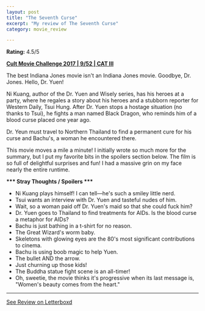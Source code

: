 ```yaml
---
layout: post
title: "The Seventh Curse"
excerpt: "My review of The Seventh Curse"
category: movie_review

---
```


**Rating:** 4.5/5

<b><a href="https://boxd.it/q7TYk/detail" rel="nofollow">Cult Movie Challenge 2017 | 9/52 | CAT III</a></b>

The best Indiana Jones movie isn't an Indiana Jones movie. Goodbye, Dr. Jones. Hello, Dr. Yuen!

Ni Kuang, author of the Dr. Yuen and Wisely series, has his heroes at a party, where he regales a story about his heroes and a stubborn reporter for Western Daily, Tsui Hung. After Dr. Yuen stops a hostage situation (no thanks to Tsui), he fights a man named Black Dragon, who reminds him of a blood curse placed one year ago.

Dr. Yeun must travel to Northern Thailand to find a permanent cure for his curse and Bachu's, a woman he encountered there.

This movie moves a mile a minute! I initially wrote so much more for the summary, but I put my favorite bits in the spoilers section below. The film is so full of delightful surprises and fun! I had a massive grin on my face nearly the entire runtime.


<b>*** Stray Thoughts / Spoilers ***</b>
* Ni Kuang plays himself! I can tell—he's such a smiley little nerd.
* Tsui wants an interview with Dr. Yuen and tasteful nudes of him.
* Wait, so a woman paid off Dr. Yuen's maid so that she could fuck him?
* Dr. Yuen goes to Thailand to find treatments for AIDs. Is the blood curse a metaphor for AIDs?
* Bachu is just bathing in a t-shirt for no reason.
* The Great Wizard's worm baby.
* Skeletons with glowing eyes are the 80's most significant contributions to cinema.
* Bachu is using boob magic to help Yuen.
* The bullet AND the arrow.
* Just churning up those kids!
* The Buddha statue fight scene is an all-timer!
* Oh, sweetie, the movie thinks it's progressive when its last message is, "Women's beauty comes from the heart."

<hr>

[See Review on Letterboxd](https://boxd.it/99X0qp)
